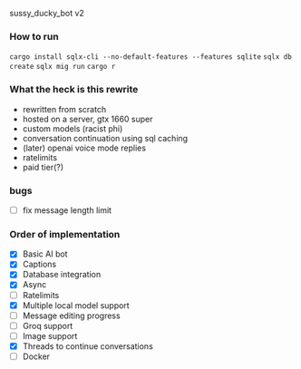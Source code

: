 sussy_ducky_bot v2

### How to run
`cargo install sqlx-cli --no-default-features --features sqlite`
`sqlx db create`
`sqlx mig run`
`cargo r`

### What the heck is this rewrite
- rewritten from scratch
- hosted on a server, gtx 1660 super
- custom models (racist phi)
- conversation continuation using sql caching
- (later) openai voice mode replies
- ratelimits
- paid tier(?)

### bugs
- [ ] fix message length limit

### Order of implementation
- [x] Basic AI bot
- [x] Captions
- [x] Database integration
- [x] Async
- [ ] Ratelimits
- [x] Multiple local model support
- [ ] Message editing progress
- [ ] Groq support
- [ ] Image support
- [x] Threads to continue conversations
- [ ] Docker
